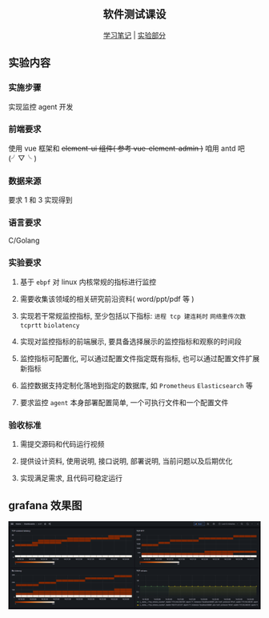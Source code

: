 <div align="center">

<h2>软件测试课设</h2>

[学习笔记](./notes) | [实验部分](./src)

</div>

## 实验内容

### 实施步骤

实现监控 agent 开发

### 前端要求

使用 vue 框架和 <del>element-ui 组件( 参考 vue-element-admin )</del> 咱用 antd 吧  (╯▽╰ )

### 数据来源

要求 1 和 3 实现得到

### 语言要求

C/Golang

### 实验要求

1. 基于 `ebpf` 对 linux 内核常规的指标进行监控

2. 需要收集该领域的相关研究前沿资料( word/ppt/pdf 等 )

3. 实现若干常规监控指标, 至少包括以下指标: `进程 tcp 建连耗时` `网络重传次数` `tcprtt` `biolatency`

4. 实现对监控指标的前端展示, 要具备选择展示的监控指标和观察的时间段

5. 监控指标可配置化, 可以通过配置文件指定既有指标, 也可以通过配置文件扩展新指标

6. 监控数据支持定制化落地到指定的数据库, 如 `Prometheus` `Elasticsearch` 等

7. 要求监控 `agent` 本身部署配置简单, 一个可执行文件和一个配置文件

### 验收标准

1. 需提交源码和代码运行视频

2. 提供设计资料, 使用说明, 接口说明, 部署说明, 当前问题以及后期优化

3. 实现满足需求, 且代码可稳定运行

## grafana 效果图

![grafana](./assets/grafana.png)
